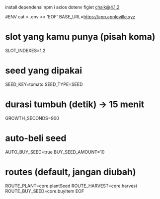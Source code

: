 install dependensi
npm i axios dotenv figlet chalk@4.1.2

#ENV
cat > .env << 'EOF'
BASE_URL=https://app.appleville.xyz

# slot yang kamu punya (pisah koma)
SLOT_INDEXES=1,2

# seed yang dipakai
SEED_KEY=tomato
SEED_TYPE=SEED

# durasi tumbuh (detik) → 15 menit
GROWTH_SECONDS=900

# auto-beli seed
AUTO_BUY_SEED=true
BUY_SEED_AMOUNT=10

# routes (default, jangan diubah)
ROUTE_PLANT=core.plantSeed
ROUTE_HARVEST=core.harvest
ROUTE_BUY_SEED=core.buyItem
EOF
